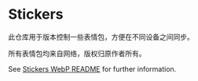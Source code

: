 # Stickers

此仓库用于版本控制一些表情包，方便在不同设备之间同步。

所有表情包均来自网络，版权归原作者所有。

See [Stickers WebP README](./webp/README.md) for further information.
